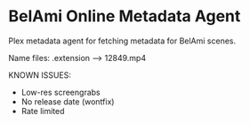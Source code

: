 # BelAmi Online Metadata Agent

Plex metadata agent for fetching metadata for BelAmi scenes.

Name files: <scene ID>.extension --> 12849.mp4

KNOWN ISSUES:
- Low-res screengrabs
- No release date (wontfix)
- Rate limited
